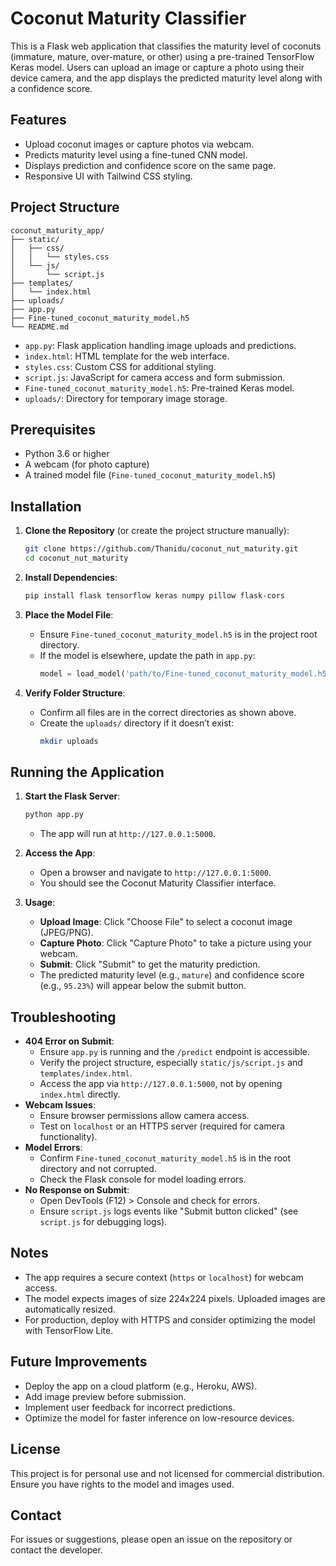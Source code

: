 # Coconut Maturity Classifier

This is a Flask web application that classifies the maturity level of coconuts (immature, mature, over-mature, or other) using a pre-trained TensorFlow Keras model. Users can upload an image or capture a photo using their device camera, and the app displays the predicted maturity level along with a confidence score.

## Features
- Upload coconut images or capture photos via webcam.
- Predicts maturity level using a fine-tuned CNN model.
- Displays prediction and confidence score on the same page.
- Responsive UI with Tailwind CSS styling.

## Project Structure
```
coconut_maturity_app/
├── static/
│   ├── css/
│   │   └── styles.css
│   └── js/
│       └── script.js
├── templates/
│   └── index.html
├── uploads/
├── app.py
├── Fine-tuned_coconut_maturity_model.h5
└── README.md
```

- `app.py`: Flask application handling image uploads and predictions.
- `index.html`: HTML template for the web interface.
- `styles.css`: Custom CSS for additional styling.
- `script.js`: JavaScript for camera access and form submission.
- `Fine-tuned_coconut_maturity_model.h5`: Pre-trained Keras model.
- `uploads/`: Directory for temporary image storage.

## Prerequisites
- Python 3.6 or higher
- A webcam (for photo capture)
- A trained model file (`Fine-tuned_coconut_maturity_model.h5`)

## Installation
1. **Clone the Repository** (or create the project structure manually):
   ```bash
   git clone https://github.com/Thanidu/coconut_nut_maturity.git
   cd coconut_nut_maturity
   ```

2. **Install Dependencies**:
   ```bash
   pip install flask tensorflow keras numpy pillow flask-cors
   ```

3. **Place the Model File**:
   - Ensure `Fine-tuned_coconut_maturity_model.h5` is in the project root directory.
   - If the model is elsewhere, update the path in `app.py`:
     ```python
     model = load_model('path/to/Fine-tuned_coconut_maturity_model.h5')
     ```

4. **Verify Folder Structure**:
   - Confirm all files are in the correct directories as shown above.
   - Create the `uploads/` directory if it doesn’t exist:
     ```bash
     mkdir uploads
     ```

## Running the Application
1. **Start the Flask Server**:
   ```bash
   python app.py
   ```
   - The app will run at `http://127.0.0.1:5000`.

2. **Access the App**:
   - Open a browser and navigate to `http://127.0.0.1:5000`.
   - You should see the Coconut Maturity Classifier interface.

3. **Usage**:
   - **Upload Image**: Click "Choose File" to select a coconut image (JPEG/PNG).
   - **Capture Photo**: Click "Capture Photo" to take a picture using your webcam.
   - **Submit**: Click "Submit" to get the maturity prediction.
   - The predicted maturity level (e.g., `mature`) and confidence score (e.g., `95.23%`) will appear below the submit button.

## Troubleshooting
- **404 Error on Submit**:
  - Ensure `app.py` is running and the `/predict` endpoint is accessible.
  - Verify the project structure, especially `static/js/script.js` and `templates/index.html`.
  - Access the app via `http://127.0.0.1:5000`, not by opening `index.html` directly.
- **Webcam Issues**:
  - Ensure browser permissions allow camera access.
  - Test on `localhost` or an HTTPS server (required for camera functionality).
- **Model Errors**:
  - Confirm `Fine-tuned_coconut_maturity_model.h5` is in the root directory and not corrupted.
  - Check the Flask console for model loading errors.
- **No Response on Submit**:
  - Open DevTools (F12) > Console and check for errors.
  - Ensure `script.js` logs events like "Submit button clicked" (see `script.js` for debugging logs).

## Notes
- The app requires a secure context (`https` or `localhost`) for webcam access.
- The model expects images of size 224x224 pixels. Uploaded images are automatically resized.
- For production, deploy with HTTPS and consider optimizing the model with TensorFlow Lite.

## Future Improvements
- Deploy the app on a cloud platform (e.g., Heroku, AWS).
- Add image preview before submission.
- Implement user feedback for incorrect predictions.
- Optimize the model for faster inference on low-resource devices.

## License
This project is for personal use and not licensed for commercial distribution. Ensure you have rights to the model and images used.

## Contact
For issues or suggestions, please open an issue on the repository or contact the developer.
